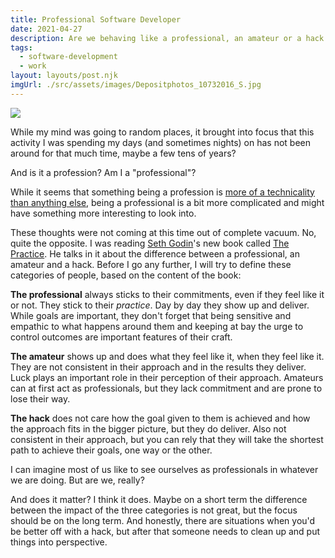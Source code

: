 ```yaml
---
title: Professional Software Developer
date: 2021-04-27
description: Are we behaving like a professional, an amateur or a hack in our work?
tags:
  - software-development
  - work
layout: layouts/post.njk
imgUrl: ./src/assets/images/Depositphotos_10732016_S.jpg
---
```

![](/img/Depositphotos_10732016_S.jpg)

While my mind was going to random places, it brought into focus that this activity I was spending my days (and sometimes nights) on has not been around for that much time, maybe a few tens of years?

And is it a profession? Am I a "professional"?

While it seems that something being a profession is [more of a technicality than anything else](https://kenschwaber.wordpress.com/2011/05/26/software-development-a-profession/), being a professional is a bit more complicated and might have something more interesting to look into.

These thoughts were not coming at this time out of complete vacuum. No, quite the opposite. I was reading [Seth Godin](https://www.sethgodin.com)'s new book called [The Practice](https://www.amazon.com/Practice-Shipping-Creative-Work-ebook/dp/B088QLT891/). He talks in it about the difference between a professional, an amateur and a hack. Before I go any further, I will try to define these categories of people, based on the content of the book:

**The professional** always sticks to their commitments, even if they feel like it or not. They stick to their *practice*. Day by day they show up and deliver. While goals are important, they don't forget that being sensitive and empathic to what happens around them and keeping at bay the urge to control outcomes are important features of their craft.

**The amateur** shows up and does what they feel like it, when they feel like it. They are not consistent in their approach and in the results they deliver. Luck plays an important role in their perception of their approach. Amateurs can at first act as professionals, but they lack commitment and are prone to lose their way.

**The hack** does not care how the goal given to them is achieved and how the approach fits in the bigger picture, but they do deliver. Also not consistent in their approach, but you can rely that they will take the shortest path to achieve their goals, one way or the other.

I can imagine most of us like to see ourselves as professionals in whatever we are doing. But are we, really? 

And does it matter? I think it does. Maybe on a short term the difference between the impact of the three categories is not great, but the focus should be on the long term. And honestly, there are situations when you'd be better off with a hack, but after that someone needs to clean up and put things into perspective.
